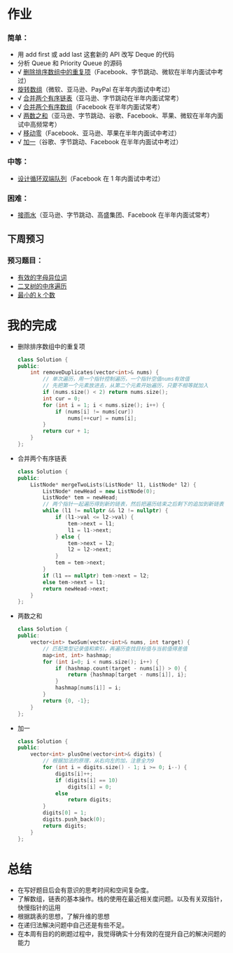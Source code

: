 # 作业

### 简单：

- 用 add first 或 add last 这套新的 API 改写 Deque 的代码
- 分析 Queue 和 Priority Queue 的源码
- √  [删除排序数组中的重复项](https://leetcode-cn.com/problems/remove-duplicates-from-sorted-array/)（Facebook、字节跳动、微软在半年内面试中考过）
- [旋转数组](https://leetcode-cn.com/problems/rotate-array/)（微软、亚马逊、PayPal 在半年内面试中考过）
- √  [合并两个有序链表](https://leetcode-cn.com/problems/merge-two-sorted-lists/)（亚马逊、字节跳动在半年内面试常考）
- √  [合并两个有序数组](https://leetcode-cn.com/problems/merge-sorted-array/)（Facebook 在半年内面试常考）
- √  [两数之和](https://leetcode-cn.com/problems/two-sum/)（亚马逊、字节跳动、谷歌、Facebook、苹果、微软在半年内面试中高频常考）
- √  [移动零](https://leetcode-cn.com/problems/move-zeroes/)（Facebook、亚马逊、苹果在半年内面试中考过）
- √  [加一](https://leetcode-cn.com/problems/plus-one/)（谷歌、字节跳动、Facebook 在半年内面试中考过）

### 中等：

- [设计循环双端队列](https://leetcode.com/problems/design-circular-deque)（Facebook 在 1 年内面试中考过）

### 困难：

- [接雨水](https://leetcode.com/problems/trapping-rain-water/)（亚马逊、字节跳动、高盛集团、Facebook 在半年内面试常考）

## 下周预习

### 预习题目：

- [有效的字母异位词](https://leetcode-cn.com/problems/valid-anagram/description/)
- [二叉树的中序遍历](https://leetcode-cn.com/problems/binary-tree-inorder-traversal/)
- [最小的 k 个数](https://leetcode-cn.com/problems/zui-xiao-de-kge-shu-lcof/)



# 我的完成

+ 删除排序数组中的重复项

  ```c++
  class Solution {
  public:
      int removeDuplicates(vector<int>& nums) {
          // 单次遍历，用一个指针控制遍历，一个指针空值nums有效值
          // 先把第一个元素放进去，从第二个元素开始遍历，只要不相等就加入
          if (nums.size() < 2) return nums.size();
          int cur = 0;
          for (int i = 1; i < nums.size(); i++) {
              if (nums[i] != nums[cur])
                  nums[++cur] = nums[i];
          }
          return cur + 1;
      }
  };
  ```

+ 合并两个有序链表

  ```c++
  class Solution {
  public:
      ListNode* mergeTwoLists(ListNode* l1, ListNode* l2) {
          ListNode* newHead = new ListNode(0);
          ListNode* tem = newHead;
          // 两个指针一起遍历得到新的链表，然后把遍历结束之后剩下的追加到新链表   
          while (l1 != nullptr && l2 != nullptr) {
              if (l1->val <= l2->val) {
                  tem->next = l1;
                  l1 = l1->next;
              } else {
                  tem->next = l2;
                  l2 = l2->next;
              }
              tem = tem->next;
          }
          if (l1 == nullptr) tem->next = l2;
          else tem->next = l1;
          return newHead->next;
      }
  };
  ```

+ 两数之和

  ```c++
  class Solution {
  public:
      vector<int> twoSum(vector<int>& nums, int target) {
          // 匹配类型记录值和索引，再遍历查找目标值与当前值得差值
          map<int, int> hashmap;
          for (int i=0; i < nums.size(); i++) {
              if (hashmap.count(target - nums[i]) > 0) {
                  return {hashmap[target - nums[i]], i};
              }
              hashmap[nums[i]] = i;
          }
          return {0, -1};
      }
  };
  ```

+ 加一

  ```c++
  class Solution {
  public:
      vector<int> plusOne(vector<int>& digits) {
          // 根据加法的原理，从右向左的加，注意全为9
          for (int i = digits.size() - 1; i >= 0; i--) {
              digits[i]++;
              if (digits[i] == 10) 
                  digits[i] = 0;
              else 
                  return digits;
          }
          digits[0] = 1;
          digits.push_back(0);
          return digits;
      }
  };
  ```

  



# 总结

+ 在写好题目后会有意识的思考时间和空间复杂度。
+ 了解数组，链表的基本操作。栈的使用在最近相关度问题。以及有关双指针，快慢指针的运用
+ 根据跳表的思想，了解升维的思想
+ 在递归法解决问题中自己还是有些不足。
+ 在本周有目的的刷题过程中，我觉得确实十分有效的在提升自己的解决问题的能力